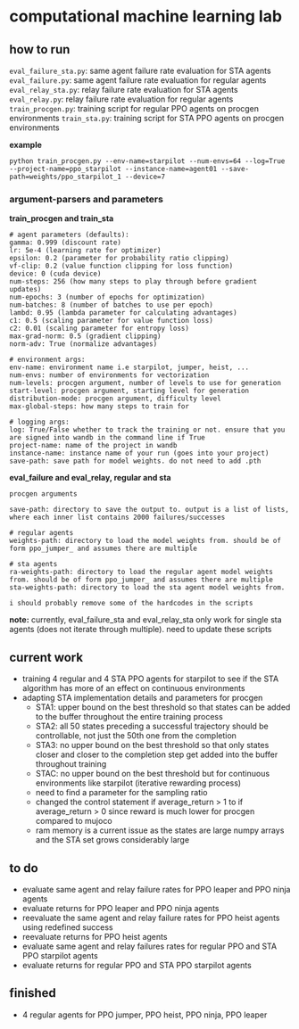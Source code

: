 # computational machine learning lab

## how to run
`eval_failure_sta.py`: same agent failure rate evaluation for STA agents
`eval_failure.py`: same agent failure rate evaluation for regular agents
`eval_relay_sta.py`: relay failure rate evaluation for STA agents
`eval_relay.py`: relay failure rate evaluation for regular agents
`train_procgen.py`: training script for regular PPO agents on procgen environments
`train_sta.py`: training script for STA PPO agents on procgen environments

**example**
```
python train_procgen.py --env-name=starpilot --num-envs=64 --log=True --project-name=ppo_starpilot --instance-name=agent01 --save-path=weights/ppo_starpilot_1 --device=7
```

### argument-parsers and parameters
**train_procgen and train_sta**
```
# agent parameters (defaults):
gamma: 0.999 (discount rate)
lr: 5e-4 (learning rate for optimizer)
epsilon: 0.2 (parameter for probability ratio clipping)
vf-clip: 0.2 (value function clipping for loss function)
device: 0 (cuda device)
num-steps: 256 (how many steps to play through before gradient updates)
num-epochs: 3 (number of epochs for optimization)
num-batches: 8 (number of batches to use per epoch)
lambd: 0.95 (lambda parameter for calculating advantages)
c1: 0.5 (scaling parameter for value function loss)
c2: 0.01 (scaling parameter for entropy loss)
max-grad-norm: 0.5 (gradient clipping)
norm-adv: True (normalize advantages)

# environment args:
env-name: environment name i.e starpilot, jumper, heist, ...
num-envs: number of environments for vectorization
num-levels: procgen argument, number of levels to use for generation
start-level: procgen argument, starting level for generation
distribution-mode: procgen argument, difficulty level
max-global-steps: how many steps to train for 

# logging args:
log: True/False whether to track the training or not. ensure that you are signed into wandb in the command line if True
project-name: name of the project in wandb
instance-name: instance name of your run (goes into your project)
save-path: save path for model weights. do not need to add .pth
```
**eval_failure and eval_relay, regular and sta**
```
procgen arguments

save-path: directory to save the output to. output is a list of lists, where each inner list contains 2000 failures/successes

# regular agents
weights-path: directory to load the model weights from. should be of form ppo_jumper_ and assumes there are multiple

# sta agents
ra-weights-path: directory to load the regular agent model weights from. should be of form ppo_jumper_ and assumes there are multiple
sta-weights-path: directory to load the sta agent model weights from.

i should probably remove some of the hardcodes in the scripts
```
**note:** currently, eval_failure_sta and eval_relay_sta only work for single sta agents (does not iterate through multiple). need to update these scripts


## current work
* training 4 regular and 4 STA PPO agents for starpilot to see if the STA algorithm has more of an effect on continuous environments
* adapting STA implementation details and parameters for procgen 
    * STA1: upper bound on the best threshold so that states can be added to the buffer throughout the entire training process
    * STA2: all 50 states preceding a successful trajectory should be controllable, not just the 50th one from the completion
    * STA3: no upper bound on the best threshold so that only states closer and closer to the completion step get added into the buffer throughout training
    * STAC: no upper bound on the best threshold but for continuous environments like starpilot (iterative rewarding process)
    * need to find a parameter for the sampling ratio
    * changed the control statement if average_return > 1 to if average_return > 0 since reward is much lower for procgen compared to mujoco
    * ram memory is a current issue as the states are large numpy arrays and the STA set grows considerably large

## to do
* evaluate same agent and relay failure rates for PPO leaper and PPO ninja agents
* evaluate returns for PPO leaper and PPO ninja agents
* reevaluate the same agent and relay failure rates for PPO heist agents using redefined success
* reevaluate returns for PPO heist agents
* evaluate same agent and relay failures rates for regular PPO and STA PPO starpilot agents
* evaluate returns for regular PPO and STA PPO starpilot agents


## finished
* 4 regular agents for PPO jumper, PPO heist, PPO ninja, PPO leaper